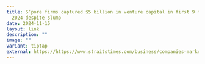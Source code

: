 ```yaml
---
title: S’pore firms captured $5 billion in venture capital in first 9 months of
  2024 despite slump
date: 2024-11-15
layout: link
description: ""
image: ""
variant: tiptap
external: https://https://www.straitstimes.com/business/companies-markets/singapores-venture-capital-market-remained-active-in-2024-despite-dip-in-funding-availability
---
```

